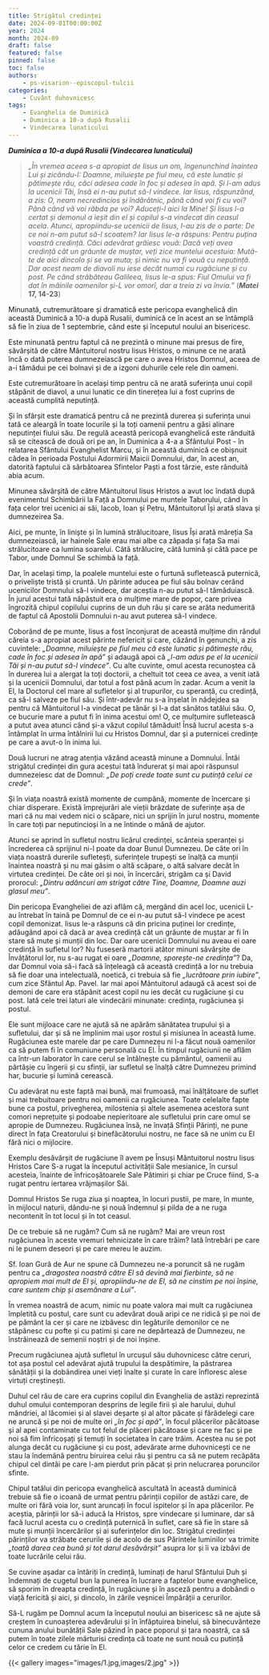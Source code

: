 ```yaml
---
title: Strigătul credinței
date: 2024-09-01T00:00:00Z
year: 2024
month: 2024-09
draft: false
featured: false
pinned: false
toc: false
authors:
    - ps-visarion--episcopul-tulcii
categories:
    - Cuvânt duhovnicesc
tags:
    - Evanghelia de Duminică
    - Duminica a 10-a după Rusalii
    - Vindecarea lunaticului
---
```

_**Duminica a 10-a după Rusalii (Vindecarea lunaticului)**_

> _„În vremea aceea s-a apropiat de Iisus un om, îngenunchind înaintea Lui și zicându-I: Doamne, miluiește pe fiul meu, că este lunatic și pătimește rău, căci adesea cade în foc și adesea în apă. Și l-am adus la ucenicii Tăi, însă ei n-au putut să-l vindece. Iar Iisus, răspunzând, a zis: O, neam necredincios și îndărătnic, până când voi fi cu voi? Până când vă voi răbda pe voi? Aduceți-l aici la Mine! Și Iisus l-a certat și demonul a ieșit din el și copilul s-a vindecat din ceasul acela. Atunci, apropiindu-se ucenicii de Iisus, I-au zis de o parte: De ce noi n-am putut să-l scoatem? Iar Iisus le-a răspuns: Pentru puțina voastră credință. Căci adevărat grăiesc vouă: Dacă veți avea credință cât un grăunte de muștar, veți zice muntelui acestuia: Mută-te de aici dincolo și se va muta; și nimic nu va fi vouă cu neputință. Dar acest neam de diavoli nu iese decât numai cu rugăciune și cu post. Pe când străbăteau Galileea, Iisus le-a spus: Fiul Omului va fi dat în mâinile oamenilor și-L vor omorî, dar a treia zi va învia.”_ (**_Matei_ 17, 14-23**)

Minunată, cutremurătoare și dramatică este pericopa evanghelică din această Duminică a 10-a după Rusalii, duminică ce în acest an se întâmplă să fie în ziua de 1 septembrie, când este și începutul noului an bisericesc.

Este minunată pentru faptul că ne prezintă o minune mai presus de fire, săvârșită de către Mântuitorul nostru Iisus Hristos, o minune ce ne arată încă o dată puterea dumnezeiască pe care o avea Hristos Domnul, aceea de a-i tămădui pe cei bolnavi și de a izgoni duhurile cele rele din oameni.

Este cutremurătoare în același timp pentru că ne arată suferința unui copil stăpânit de diavol, a unui lunatic ce din tinerețea lui a fost cuprins de această cumplită neputință.

Și în sfârșit este dramatică pentru că ne prezintă durerea și suferința unui tată ce aleargă în toate locurile și la toți oamenii pentru a găsi alinare neputinței fiului său. De regulă această pericopă evanghelică este rânduită să se citească de două ori pe an, în Duminica a 4-a a Sfântului Post - în relatarea Sfântului Evanghelist Marcu, și în această duminică ce obișnuit cădea în perioada Postului Adormirii Maicii Domnului, dar, în acest an, datorită faptului că sărbătoarea Sfintelor Paști a fost târzie, este rânduită abia acum.

Minunea săvârșită de către Mântuitorul Iisus Hristos a avut loc îndată după evenimentul Schimbării la Față a Domnului pe muntele Taborului, când în fața celor trei ucenici ai săi, Iacob, Ioan și Petru, Mântuitorul Își arată slava și dumnezeirea Sa.

Aici, pe munte, în liniște și în lumină strălucitoare, Iisus Își arată măreția Sa dumnezeiască, iar hainele Sale erau mai albe ca zăpada și fața Sa mai strălucitoare ca lumina soarelui. Câtă strălucire, câtă lumină și câtă pace pe Tabor, unde Domnul Se schimbă la față.

Dar, în același timp, la poalele muntelui este o furtună sufletească puternică, o priveliște tristă și cruntă. Un părinte aducea pe fiul său bolnav cerând ucenicilor Domnului să-l vindece, dar aceștia n-au putut să-l tămăduiască. În jurul acestui tată năpăstuit era o mulțime mare de popor, care privea îngrozită chipul copilului cuprins de un duh rău și care se arăta nedumerită de faptul că Apostolii Domnului n-au avut puterea să-l vindece.

Coborând de pe munte, Iisus a fost înconjurat de această mulțime din rândul căreia s-a apropiat acest părinte nefericit și care, căzând în genunchi, a zis cuvintele: _„Doamne, miluiește pe fiul meu că este lunatic și pătimește rău, cade în foc și adesea în apă”_ și adaugă apoi că _„l-am adus pe el la ucenicii Tăi și n-au putut să-l vindece”_. Cu alte cuvinte, omul acesta recunoștea că în durerea lui a alergat la toți doctorii, a cheltuit tot ceea ce avea, a venit iată și la ucenicii Domnului, dar totul a fost până acum în zadar. Acum a venit la El, la Doctorul cel mare al sufletelor și al trupurilor, cu speranță, cu credință, ca să-l salveze pe fiul său. Și într-adevăr nu s-a înșelat în nădejdea sa pentru că Mântuitorul l-a vindecat pe tânăr și l-a dat sănătos tatălui său. O, ce bucurie mare a putut fi în inima acestui om! O, ce mulțumire sufletească a putut avea atunci când și-a văzut copilul tămăduit! Însă lucrul acesta s-a întâmplat în urma întâlnirii lui cu Hristos Domnul, dar și a puternicei credințe pe care a avut-o în inima lui.

Două lucruri ne atrag atenția văzând această minune a Domnului. Întâi strigătul credinței din gura acestui tată îndurerat și mai apoi răspunsul dumnezeiesc dat de Domnul: _„De poți crede toate sunt cu putință celui ce crede”_.

Și în viața noastră există momente de cumpănă, momente de încercare și chiar disperare. Există împrejurări ale vieții brăzdate de suferințe așa de mari că nu mai vedem nici o scăpare, nici un sprijin în jurul nostru, momente în care toți par neputincioși în a ne întinde o mână de ajutor.

Atunci se aprind în sufletul nostru licărul credinței, scânteia speranței și încrederea că sprijinul ni-l poate da doar Bunul Dumnezeu. De câte ori în viața noastră durerile sufletești, suferințele trupești se înalță ca munții înaintea noastră și nu mai găsim o altă scăpare, o altă salvare decât în virtutea credinței. De câte ori și noi, în încercări, strigăm ca și David prorocul: _„Dintru adâncuri am strigat către Tine, Doamne, Doamne auzi glasul meu”_.

Din pericopa Evangheliei de azi aflăm că, mergând din acel loc, ucenicii L-au întrebat în taină pe Domnul de ce ei n-au putut să-l vindece pe acest copil demonizat. Iisus le-a răspuns că din pricina puținei lor credințe, adăugând apoi că dacă ar avea credință cât un grăunte de muștar ar fi în stare să mute și munții din loc. Dar oare ucenicii Domnului nu aveau ei oare credință în sufletul lor? Nu fuseseră martorii atâtor minuni săvârșite de Învățătorul lor, nu s-au rugat ei oare _„Doamne, sporește-ne credința”_? Da, dar Domnul voia să-i facă să înțeleagă că această credință a lor nu trebuia să fie doar una intelectuală, noetică, ci trebuia să fie _„lucrătoare prin iubire”_, cum zice Sfântul Ap. Pavel. Iar mai apoi Mântuitorul adaugă că acest soi de demoni de care era stăpânit acest copil nu ies decât cu rugăciune și cu post. Iată cele trei laturi ale vindecării minunate: credința, rugăciunea și postul.

Ele sunt mijloace care ne ajută să ne apărăm sănătatea trupului și a sufletului, dar și să ne împlinim mai ușor rostul și misiunea în această lume. Rugăciunea este marele dar pe care Dumnezeu ni l-a făcut nouă oamenilor ca să putem fi în comuniune personală cu El. În timpul rugăciunii ne aflăm ca într-un laborator în care cerul se întâlnește cu pământul, oamenii au părtășie cu îngerii și cu sfinții, iar sufletul se înalță către Dumnezeu primind har, bucurie și lumină cerească.

Cu adevărat nu este faptă mai bună, mai frumoasă, mai înălțătoare de suflet și mai trebuitoare pentru noi oamenii ca rugăciunea. Toate celelalte fapte bune ca postul, privegherea, milostenia și altele asemenea acestora sunt comori neprețuite și podoabe nepieritoare ale sufletului prin care omul se apropie de Dumnezeu. Rugăciunea însă, ne învață Sfinții Părinți, ne pune direct în fața Creatorului și binefăcătorului nostru, ne face să ne unim cu El fără nici o mijlocire.

Exemplu desăvârșit de rugăciune îl avem pe Însuși Mântuitorul nostru Iisus Hristos Care S-a rugat la începutul activității Sale mesianice, în cursul acesteia, înainte de înfricoșătoarele Sale Pătimiri și chiar pe Cruce fiind, S-a rugat pentru iertarea vrăjmașilor Săi.

Domnul Hristos Se ruga ziua și noaptea, în locuri pustii, pe mare, în munte, în mijlocul naturii, dându-ne și nouă îndemnul și pilda de a ne ruga necontenit în tot locul și în tot ceasul.

De ce trebuie să ne rugăm? Cum să ne rugăm? Mai are vreun rost rugăciunea în aceste vremuri tehnicizate în care trăim? Iată întrebări pe care ni le punem deseori și pe care mereu le auzim.

Sf. Ioan Gură de Aur ne spune că Dumnezeu ne-a poruncit să ne rugăm pentru ca _„dragostea noastră către El să devină mai fierbinte, să ne apropiem mai mult de El și, apropiindu-ne de El, să ne cinstim pe noi înșine, care suntem chip și asemănare a Lui”_.

În vremea noastră de acum, nimic nu poate valora mai mult ca rugăciunea împletită cu postul, care sunt cu adevărat două aripi ce ne ridică și pe noi de pe pământ la cer și care ne izbăvesc din legăturile demonilor ce ne stăpânesc cu pofte și cu patimi și care ne depărtează de Dumnezeu, ne înstrăinează de semenii noștri și de noi înșine.

Precum rugăciunea ajută sufletul în urcușul său duhovnicesc către ceruri, tot așa postul cel adevărat ajută trupului la despătimire, la păstrarea sănătății și la dobândirea unei vieți înalte și curate în care înfloresc alese virtuți creștinești.

Duhul cel rău de care era cuprins copilul din Evanghelia de astăzi reprezintă duhul omului contemporan desprins de legile firii și ale harului, duhul mândriei, al lăcomiei și al slavei deșarte și al altor păcate și fărădelegi care ne aruncă și pe noi de multe ori _„în foc și apă”_, în focul plăcerilor păcătoase și al apei contaminate cu tot felul de plăceri păcătoase și care ne fac și pe noi să fim înfricoșați și temuți în societatea în care trăim. Acestea nu se pot alunga decât cu rugăciune și cu post, adevărate arme duhovnicești ce ne stau la îndemână pentru biruirea celui rău și pentru ca să ne putem recăpăta chipul cel dintâi pe care l-am pierdut prin păcat și prin nelucrarea poruncilor sfinte.

Chipul tatălui din pericopa evanghelică ascultată în această duminică trebuie să fie o icoană de urmat pentru părinții copiilor de astăzi care, de multe ori fără voia lor, sunt aruncați în focul ispitelor și în apa plăcerilor. Pe aceștia, părinții lor să-i aducă la Hristos, spre vindecare și luminare, dar să facă lucrul acesta cu o credință puternică în suflet, care să fie în stare să mute și munții încercărilor și ai suferințelor din loc. Strigătul credinței părinților va străbate cerurile și de acolo de sus Părintele luminilor va trimite _„toată darea cea bună și tot darul desăvârșit”_ asupra lor și îi va izbăvi de toate lucrările celui rău.

Se cuvine așadar ca întăriți în credință, luminați de harul Sfântului Duh și îndemnați de cugetul bun la punerea în lucrare a faptelor bune evanghelice, să sporim în dreapta credință, în rugăciune și în asceză pentru a dobândi o viață fericită și aici, și dincolo, în zările veșnicei Împărății a cerurilor.

Să-L rugăm pe Domnul acum la începutul noului an bisericesc să ne ajute să creștem în cunoașterea adevărului și în înfăptuirea binelui, să binecuvânteze cununa anului bunătății Sale păzind în pace poporul și țara noastră, ca să putem în toate zilele mărturisi credința că toate ne sunt nouă cu putință celor ce credem cu tărie în El.

{{< gallery images="images/1.jpg,images/2.jpg" >}}